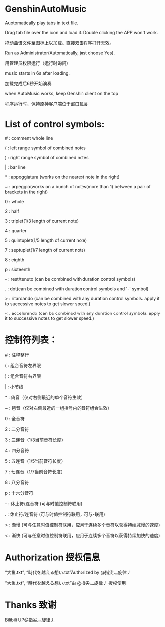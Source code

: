 # GenshinAutoMusic
Auotomatically play tabs in text file.

Drag tab file over the icon and load it. Double clicking the APP won't work.

拖动曲谱文件至图标上以加载。直接双击程序打开无效。

Run as Administrator(Automatically, just choose Yes).

用管理员权限运行（运行时询问）

music starts in 6s after loading.

加载完成后6秒开始演奏

when AutoMusic works, keep Genshin client on the top

程序运行时，保持原神客户端位于窗口顶层

# List of control symbols:
 
 \# : comment whole line
 
 \( : left range symbol of combined notes
 
 \) : right range symbol of combined notes
 
 \| : bar line


 \* : appoggiatura (works on the nearest note in the right)
 
 ~ : arpeggio(works on a bunch of notes(more than 1) between a pair of brackets in the right)
 
 0 : whole
 
 2 : half
 
 3 : triplet(1/3 length of current note)
 
 4 : quarter
 
 5 : quintuplet(1/5 length of current note)
 
 7 : septuplet(1/7 length of current note)
 
 8 : eighth
 
 p : sixteenth

 \- : rest/tenuto (can be combined with duration control symbols)

\. : dot(can be combined with duration control symbols and '-' symbol)

\> : ritardando (can be combined with any duration control symbols. apply it to successive notes to get slower speed.)

\< : accelerando (can be combined with any duration control symbols. apply it to successive notes to get slower speed.)



# 控制符列表：

\# : 注释整行
 
 \( : 组合音符左界限
 
 \) : 组合音符右界限
 
 \| : 小节线


 
 \* : 倚音（仅对右侧最近的单个音符生效）
 
 \~ : 琶音（仅对右侧最近的一组括号内的音符组合生效）
 
0 : 全音符
 
 2 : 二分音符

3 : 三连音（1/3当前音符长度）

4 : 四分音符
 
 5 : 五连音（1/5当前音符长度）
 
 7 : 七连音（1/7当前音符长度）
 
 8 : 八分音符
 
 p : 十六分音符

\- : 休止符/连音符 (可与时值控制符联用)
 
 \. : 休止符/连音符 (可与时值控制符联用，可与-联用)
 
 \> : 渐慢 (可与任意时值控制符联用，应用于连续多个音符以获得持续减慢的速度)

\< : 渐快 (可与任意时值控制符联用，应用于连续多个音符以获得持续加快的速度)

# Authorization 授权信息

“大鱼.txt”, “時代を越える想い.txt”Authorized by @指尖灬旋律丿

“大鱼.txt”, “時代を越える想い.txt”由 @指尖灬旋律丿 授权使用

# Thanks 致谢

Bilibili UP[@指尖灬旋律丿](https://space.bilibili.com/76052941)




